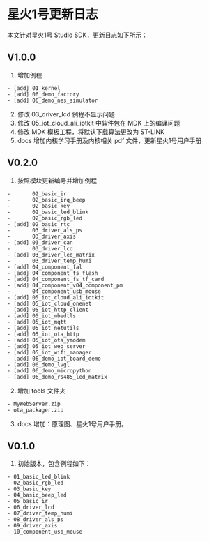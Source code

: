 # 星火1号更新日志

本文针对星火1号 Studio SDK，更新日志如下所示：

## V1.0.0

1. 增加例程

```
- [add] 01_kernel
- [add] 06_demo_factory
- [add] 06_demo_nes_simulator
```

2. 修改 03_driver_lcd 例程不显示问题
2. 修改 05_iot_cloud_ali_iotkit 中软件包在 MDK 上的编译问题
3. 修改 MDK 模板工程，将默认下载算法更改为 ST-LINK
4. docs 增加内核学习手册及内核相关 pdf 文件，更新星火1号用户手册

## V0.2.0

1. 按照模块更新编号并增加例程

```
-       02_basic_ir
-       02_basic_irq_beep
-       02_basic_key
-       02_basic_led_blink
-       02_basic_rgb_led
- [add] 02_basic_rtc
-       03_driver_als_ps
-       03_driver_axis
- [add] 03_driver_can
-       03_driver_lcd
- [add] 03_driver_led_matrix
-       03_driver_temp_humi
- [add] 04_component_fal
- [add] 04_component_fs_flash
- [add] 04_component_fs_tf_card
- [add] 04_component_v04_component_pm
-       04_component_usb_mouse
- [add] 05_iot_cloud_ali_iotkit
- [add] 05_iot_cloud_onenet
- [add] 05_iot_http_client
- [add] 05_iot_mbedtls
- [add] 05_iot_mqtt
- [add] 05_iot_netutils
- [add] 05_iot_ota_http
- [add] 05_iot_ota_ymodem
- [add] 05_iot_web_server
- [add] 05_iot_wifi_manager
- [add] 06_demo_iot_board_demo
- [add] 06_demo_lvgl
- [add] 06_demo_micropython
- [add] 06_demo_rs485_led_matrix
```

2. 增加 tools 文件夹

```
- MyWebServer.zip
- ota_packager.zip
```

3. docs 增加：原理图、星火1号用户手册。

## V0.1.0

1. 初始版本，包含例程如下：

```
- 01_basic_led_blink
- 02_basic_rgb_led
- 03_basic_key
- 04_basic_beep_led
- 05_basic_ir
- 06_driver_lcd
- 07_driver_temp_humi
- 08_driver_als_ps
- 09_driver_axis
- 10_component_usb_mouse
```

